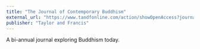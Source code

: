 ```yaml
---
title: "The Journal of Contemporary Buddhism"
external_url: "https://www.tandfonline.com/action/showOpenAccess?journalCode=rcbh20"
publisher: "Taylor and Francis"
---
```


A bi-annual journal exploring Buddhism today.
